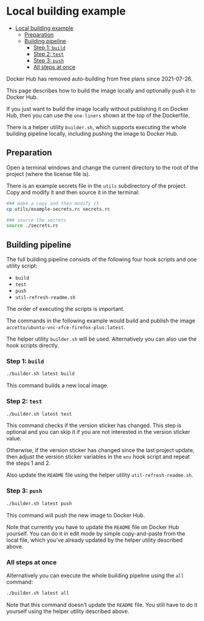 # Local building example

- [Local building example](#local-building-example)
  - [Preparation](#preparation)
  - [Building pipeline](#building-pipeline)
    - [Step 1: `build`](#step-1-build)
    - [Step 2: `test`](#step-2-test)
    - [Step 3: `push`](#step-3-push)
    - [All steps at once](#all-steps-at-once)

Docker Hub has removed auto-building from free plans since 2021-07-26.

This page describes how to build the image locally and optionally push it to Docker Hub.

If you just want to build the image locally without publishing it on Docker Hub, then you can use the `one-liners` shown at the top of the Dockerfile.

There is a helper utility `builder.sh`, which supports executing the whole building pipeline locally, including pushing the image to Docker Hub.

## Preparation

Open a terminal windows and change the current directory to the root of the project (where the license file is).

There is an example secrets file in the `utils` subdirectory of the project. Copy and modify it and then source it in the terminal:

```bash
### make a copy and then modify it
cp utils/example-secrets.rc secrets.rc

### source the secrets
source ./secrets.rc
```

## Building pipeline

The full building pipeline consists of the following four hook scripts and one utility script:

- `build`
- `test`
- `push`
- `util-refresh-readme.sh`

The order of executing the scripts is important.

The commands in the following example would build and publish the image `accetto/ubuntu-vnc-xfce-firefox-plus:latest`.

The helper utility `builder.sh` will be used. Alternatively you can also use the hook scripts directly.

### Step 1: `build`

```bash
./builder.sh latest build
```

This command builds a new local image.

### Step 2: `test`

```bash
./builder.sh latest test
```

This command checks if the version sticker has changed. This step is optional and you can skip it if you are not interested in the version sticker value.

Otherwise, if the version sticker has changed since the last project update, then adjust the version sticker variables in the `env` hook script and repeat the steps 1 and 2.

Also update the `README` file using the helper utility `util-refresh-readme.sh`.

### Step 3: `push`

```bash
./builder.sh latest push
```

This command will push the new image to Docker Hub.

Note that currently you have to update the `README` file on Docker Hub yourself. You can do it in edit mode by simple copy-and-paste from the local file, which you've already updated by the helper utility described above.

### All steps at once

Alternatively you can execute the whole building pipeline using the `all` command:

```bash
./builder.sh latest all
```

Note that this command doesn't update the `README` file. You still have to do it yourself using the helper utility described above.
